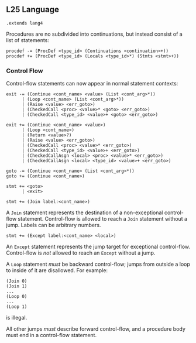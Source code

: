 ## L25 Language

```grammar
.extends lang4
```

Procedures are no subdivided into continuations, but instead consist of a list of statements:

```grammar
procdef -= (ProcDef <type_id> (Continuations <continuation>+))
procdef += (ProcDef <type_id> (Locals <type_id>*) (Stmts <stmt>+))
```

### Control Flow

Control-flow statements can now appear in normal statement contexts:

```grammar
exit -= (Continue <cont_name> <value> (List <cont_arg>*))
      | (Loop <cont_name> (List <cont_arg>*))
      | (Raise <value> <err_goto>)
      | (CheckedCall <proc> <value>* <goto> <err_goto>)
      | (CheckedCall <type_id> <value>+ <goto> <err_goto>)

exit += (Continue <cont_name> <value>)
      | (Loop <cont_name>)
      | (Return <value>?)
      | (Raise <value> <err_goto>)
      | (CheckedCall <proc> <value>* <err_goto>)
      | (CheckedCall <type_id> <value>+ <err_goto>)
      | (CheckedCallAsgn <local> <proc> <value>* <err_goto>)
      | (CheckedCallAsgn <local> <type_id> <value>+ <err_goto>)

goto -= (Continue <cont_name> (List <cont_arg>*))
goto += (Continue <cont_name>)

stmt += <goto>
      | <exit>
```

```grammar
stmt += (Join label:<cont_name>)
```

A `Join` statement represents the destination of a non-exceptional control-
flow statement. Control-flow is allowed to reach a `Join` statement without a
jump. Labels can be arbitrary numbers.

```grammar
stmt += (Except label:<cont_name> <local>)
```

An `Except` statement represents the jump target for exceptional control-flow.
Control-flow is *not* allowed to reach an `Except` without a jump.

A `Loop` statement *must* be backward control-flow; jumps from outside a loop
to inside of it are disallowed. For example:
```
(Join 0)
(Join 1)
...
(Loop 0)
...
(Loop 1)
```
is illegal.

All other jumps *must* describe forward control-flow, and a procedure body must
end in a control-flow statement.
